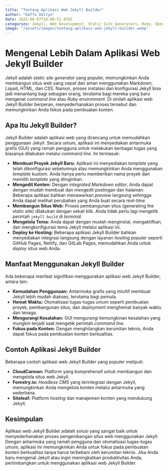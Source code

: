 ```yaml
---
title: "Tentang Aplikasi Web Jekyll Builder"
author: "Daffa Aditya"
date: 2025-08-07T18:08:52.876Z
categories: Jekyll, Web Development, Static Site Generators, Ruby, Open Source
image: "/assets/images/tentang-aplikasi-web-jekyll-builder.webp"
---
```


# Mengenal Lebih Dalam Aplikasi Web Jekyll Builder

Jekyll adalah *static site generator* yang populer, memungkinkan Anda membangun situs web yang cepat dan aman menggunakan Markdown, Liquid, HTML, dan CSS. Namun, proses instalasi dan konfigurasi Jekyll bisa jadi menantang bagi sebagian orang, terutama bagi mereka yang baru mengenal *command line* atau *Ruby environment*. Di sinilah aplikasi web Jekyll Builder berperan, menyederhanakan proses tersebut dan memungkinkan Anda fokus pada pembuatan konten.

## Apa Itu Jekyll Builder?

Jekyll Builder adalah aplikasi web yang dirancang untuk memudahkan penggunaan Jekyll. Secara umum, aplikasi ini menyediakan antarmuka grafis (GUI) yang ramah pengguna untuk melakukan berbagai tugas yang biasanya dilakukan melalui *command line*. Ini termasuk:

*   **Membuat Proyek Jekyll Baru:** Aplikasi ini menyediakan *template* yang telah dikonfigurasi sebelumnya atau memungkinkan Anda menggunakan *template* kustom. Anda hanya perlu memberikan nama proyek dan memilih *template* yang diinginkan.
*   **Mengedit Konten:** Dengan *integrated* *Markdown editor*, Anda dapat dengan mudah membuat dan mengedit postingan dan halaman. Beberapa aplikasi bahkan menawarkan *preview* langsung sehingga Anda dapat melihat perubahan yang Anda buat secara *real-time*.
*   **Membangun Situs Web:** Proses pembangunan situs (generating the static site) dilakukan dengan sekali klik. Anda tidak perlu lagi mengetik perintah `jekyll build` di *terminal*.
*   **Mengelola Tema:** Anda dapat dengan mudah menginstal, mengaktifkan, dan mengkonfigurasi tema Jekyll melalui aplikasi ini.
*   **Deploy ke Hosting:** Beberapa aplikasi Jekyll Builder bahkan menyediakan integrasi langsung dengan layanan *hosting* populer seperti GitHub Pages, Netlify, dan GitLab Pages, memudahkan Anda untuk *deploy* situs web Anda.

## Manfaat Menggunakan Jekyll Builder

Ada beberapa manfaat signifikan menggunakan aplikasi web Jekyll Builder, antara lain:

*   **Kemudahan Penggunaan:** Antarmuka grafis yang intuitif membuat Jekyll lebih mudah diakses, terutama bagi pemula.
*   **Hemat Waktu:** Otomatisasi tugas-tugas umum seperti pembuatan proyek, pembangunan situs, dan *deployment* menghemat banyak waktu dan tenaga.
*   **Mengurangi Kesalahan:** GUI mengurangi kemungkinan kesalahan yang mungkin terjadi saat mengetik perintah *command line*.
*   **Fokus pada Konten:** Dengan menghilangkan kerumitan teknis, Anda dapat fokus pada pembuatan konten berkualitas.

## Contoh Aplikasi Jekyll Builder

Beberapa contoh aplikasi web Jekyll Builder yang populer meliputi:

*   **CloudCannon:** Platform yang komprehensif untuk membangun dan mengelola situs web Jekyll.
*   **Forestry.io:** *Headless CMS* yang terintegrasi dengan Jekyll, memungkinkan Anda mengelola konten melalui antarmuka yang sederhana.
*   **Siteleaf:** Platform *hosting* dan manajemen konten yang mendukung Jekyll.

## Kesimpulan

Aplikasi web Jekyll Builder adalah solusi yang sangat baik untuk menyederhanakan proses pengembangan situs web menggunakan Jekyll. Dengan antarmuka yang ramah pengguna dan otomatisasi tugas-tugas umum, aplikasi ini memungkinkan Anda untuk fokus pada pembuatan konten berkualitas tanpa harus terbebani oleh kerumitan teknis. Jika Anda baru mengenal Jekyll atau ingin meningkatkan produktivitas Anda, pertimbangkan untuk menggunakan aplikasi web Jekyll Builder.